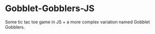 # Gobblet-Gobblers-JS
Some tic tac toe game in JS + a more complex variation named Gobblet Gobblers.
